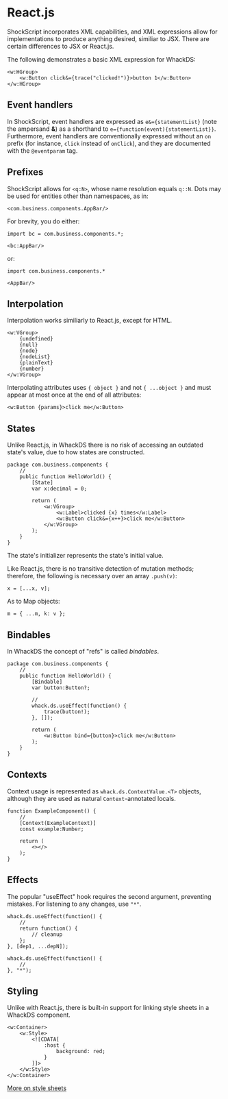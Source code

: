 # React.js

ShockScript incorporates XML capabilities, and XML expressions allow for implementations to produce anything desired, similiar to JSX. There are certain differences to JSX or React.js.

The following demonstrates a basic XML expression for WhackDS:

```
<w:HGroup>
    <w:Button click&={trace("clicked!")}>button 1</w:Button>
</w:HGroup>
```

## Event handlers

In ShockScript, event handlers are expressed as `e&={statementList}` (note the ampersand **\&**) as a shorthand to `e={function(event){statementList}}`. Furthermore, event handlers are conventionally expressed without an `on` prefix (for instance, `click` instead of `onClick`), and they are documented with the `@eventparam` tag.

## Prefixes

ShockScript allows for `<q:N>`, whose name resolution equals `q::N`. Dots may be used for entities other than namespaces, as in:

```
<com.business.components.AppBar/>
```

For brevity, you do either:

```
import bc = com.business.components.*;

<bc:AppBar/>
```

or:

```
import com.business.components.*

<AppBar/>
```

## Interpolation

Interpolation works similiarly to React.js, except for HTML.

```
<w:VGroup>
    {undefined}
    {null}
    {node}
    {nodeList}
    {plainText}
    {number}
</w:VGroup>
```

Interpolating attributes uses `{ object }` and not `{ ...object }` and must appear at most once at the end of all attributes:

```
<w:Button {params}>click me</w:Button>
```

## States

Unlike React.js, in WhackDS there is no risk of accessing an outdated state's value, due to how states are constructed.

```
package com.business.components {
    //
    public function HelloWorld() {
        [State]
        var x:decimal = 0;

        return (
            <w:VGroup>
                <w:Label>clicked {x} times</w:Label>
                <w:Button click&={x++}>click me</w:Button>
            </w:VGroup>
        );
    }
}
```

The state's initializer represents the state's initial value.

Like React.js, there is no transitive detection of mutation methods; therefore, the following is necessary over an array `.push(v)`:

```
x = [...x, v];
```

As to Map objects:

```
m = { ...m, k: v };
```

## Bindables

In WhackDS the concept of "refs" is called *bindables*.

```
package com.business.components {
    //
    public function HelloWorld() {
        [Bindable]
        var button:Button?;

        //
        whack.ds.useEffect(function() {
            trace(button!);
        }, []);

        return (
            <w:Button bind={button}>click me</w:Button>
        );
    }
}
```

## Contexts

Context usage is represented as `whack.ds.ContextValue.<T>` objects, although they are used as natural `Context`-annotated locals.

```
function ExampleComponent() {
    //
    [Context(ExampleContext)]
    const example:Number;

    return (
        <></>
    );
}
```

## Effects

The popular "useEffect" hook requires the second argument, preventing mistakes. For listening to any changes, use `"*"`.

```
whack.ds.useEffect(function() {
    //
    return function() {
        // cleanup
    };
}, [dep1, ...depN]);

whack.ds.useEffect(function() {
    //
}, "*");
```

## Styling

Unlike with React.js, there is built-in support for linking style sheets in a WhackDS component.

```
<w:Container>
    <w:Style>
        <![CDATA[
            :host {
                background: red;
            }
        ]]>
    </w:Style>
</w:Container>
```


[More on style sheets](../xml-capabilities/whack.md#linking-cascading-style-sheets)
